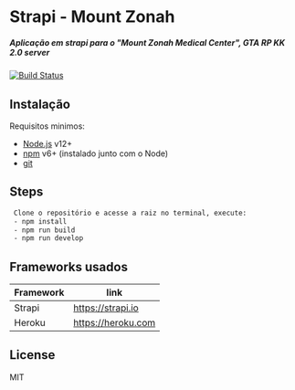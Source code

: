 
# Strapi - Mount Zonah
##### Aplicação em strapi para o "Mount Zonah Medical Center", GTA RP KK 2.0 server

[![Build Status](https://travis-ci.com/ReenanCampos/strapi-mount-zonah.svg?branch=main)](https://travis-ci.com/ReenanCampos/strapi-mount-zonah)

## Instalação

Requisitos minimos:
 - [Node.js](https://nodejs.org/) v12+
 - [npm](https://nodejs.org/) v6+ (instalado junto com o Node)
 - [git](https://git-scm.com/downloads)


## Steps

```sh
 Clone o repositório e acesse a raiz no terminal, execute:
 - npm install
 - npm run build
 - npm run develop
```


## Frameworks usados

| Framework | link |
| ------ | ------ |
| Strapi | https://strapi.io |
| Heroku | https://heroku.com |

## License

MIT